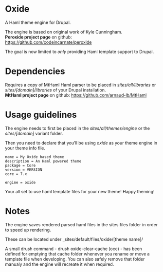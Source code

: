 Oxide
=====

A Haml theme engine for Drupal.

The engine is based on original work of Kyle Cunningham.  
**Peroxide project page** on github: https://github.com/codeincarnate/peroxide

The goal is now limited to _only_ providing Haml template support to Drupal.

Dependencies
============

Requires a copy of MtHaml Haml parser to be placed in _sites/all/libraries_ or _sites/[domain]/libraries_ of your Drupal installation.  
**MtHaml project page** on github: https://github.com/arnaud-lb/MtHaml


Usage guidelines
================

The engine needs to first be placed in the _sites/all/themes/engine_ or the _sites/[domain]_ variant folder.

Then you need to declare that you'll be using _oxide_ as your theme engine in your theme info file.

```
name = My Oxide based theme
description = An Haml powered theme
package = Core
version = VERSION
core = 7.x

engine = oxide
```

Your all set to use haml template files for your new theme! Happy theming!


Notes
=====

The engine saves rendered parsed haml files in the sites files folder in order to speed up rendering.

These can be located under _sites/default/files/oxide/[theme name]/

A small drush command - drush oxide-clear-cache (occ) - has been defined for emptying that cache folder whenever you rename or move a template file when developing. 
You can also safely remove that folder manualy and the engine will recreate it when required.